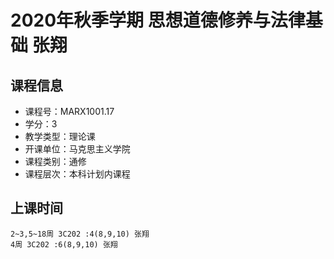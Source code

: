 # 2020年秋季学期 思想道德修养与法律基础 张翔






## 课程信息

- 课程号：MARX1001.17
- 学分：3
- 教学类型：理论课
- 开课单位：马克思主义学院
- 课程类别：通修
- 课程层次：本科计划内课程

## 上课时间

```
2~3,5~18周 3C202 :4(8,9,10) 张翔
4周 3C202 :6(8,9,10) 张翔
```

